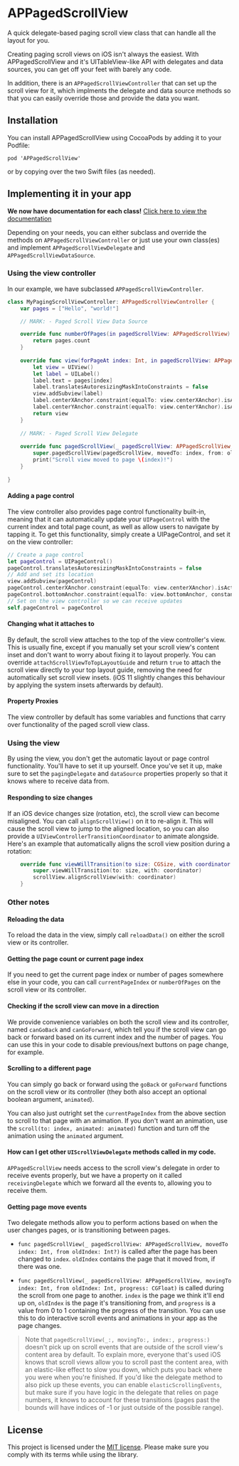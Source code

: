 # APPagedScrollView
A quick delegate-based paging scroll view class that can handle all the layout for you.

Creating paging scroll views on iOS isn't always the easiest. With APPagedScrollView and it's UITableView-like API with delegates and data sources, you can get off your feet with barely any code.

In addition, there is an `APPagedScrollViewController` that can set up the scroll view for it, which implments the delegate and data source methods so that you can easily override those and provide the data you want.

## Installation

You can install APPagedScrollView using CocoaPods by adding it to your Podfile:

    pod 'APPagedScrollView'

or by copying over the two Swift files (as needed).

## Implementing it in your app

**We now have documentation for each class!** [Click here to view the documentation](https://aydenp.github.io/APPagedScrollView/)

Depending on your needs, you can either subclass and override the methods on `APPagedScrollViewController` or just use your own class(es) and implement `APPagedScrollViewDelegate` and `APPagedScrollViewDataSource`.

### Using the view controller

In our example, we have subclassed `APPagedScrollViewController`.

```swift
class MyPagingScrollViewController: APPagedScrollViewController {
    var pages = ["Hello", "world!"]

    // MARK: - Paged Scroll View Data Source

    override func numberOfPages(in pagedScrollView: APPagedScrollView) -> Int {
        return pages.count
    }
    
    override func view(forPageAt index: Int, in pagedScrollView: APPagedScrollView) -> UIView {
        let view = UIView()
        let label = UILabel()
        label.text = pages[index]
        label.translatesAutoresizingMaskIntoConstraints = false
        view.addSubview(label)
        label.centerXAnchor.constraint(equalTo: view.centerXAnchor).isActive = true
        label.centerYAnchor.constraint(equalTo: view.centerYAnchor).isActive = true
        return view
    }
    
    // MARK: - Paged Scroll View Delegate
    
    override func pagedScrollView(_ pagedScrollView: APPagedScrollView, movedTo index: Int, from oldIndex: Int?) {
        super.pagedScrollView(pagedScrollView, movedTo: index, from: oldIndex)
        print("Scroll view moved to page \(index)!")
    }
    
}
```

#### Adding a page control

The view controller also provides page control functionality built-in, meaning that it can automatically update your `UIPageControl` with the current index and total page count, as well as allow users to navigate by tapping it. To get this functionality, simply create a UIPageControl, and set it on the view controller:

```swift
// Create a page control
let pageControl = UIPageControl()
pageControl.translatesAutoresizingMaskIntoConstraints = false
// Add and set its location
view.addSubview(pageControl)
pageControl.centerXAnchor.constraint(equalTo: view.centerXAnchor).isActive = true
pageControl.bottomAnchor.constraint(equalTo: view.bottomAnchor, constant: -20).isActive = true
// Set on the view controller so we can receive updates
self.pageControl = pageControl
```

#### Changing what it attaches to

By default, the scroll view attaches to the top of the view controller's view. This is usually fine, except if you manually set your scroll view's content inset and don't want to worry about fixing it to layout properly. You can override `attachScrollViewToTopLayoutGuide` and return `true` to attach the scroll view directly to your top layout guide, removing the need for automatically set scroll view insets. (iOS 11 slightly changes this behaviour by applying the system insets afterwards by default).

#### Property Proxies

The view controller by default has some variables and functions that carry over functionality of the paged scroll view class.

### Using the view

By using the view, you don't get the automatic layout or page control functionality. You'll have to set it up yourself. Once you've set it up, make sure to set the `pagingDelegate` and `dataSource` properties properly so that it knows where to receive data from.

#### Responding to size changes

If an iOS device changes size (rotation, etc), the scroll view can become misaligned. You can call `alignScrollView()` on it to re-align it. This will cause the scroll view to jump to the aligned location, so you can also provide a `UIViewControllerTransitionCoordinator` to animate alongside. Here's an example that automatically aligns the scroll view position during a rotation:

```swift
    override func viewWillTransition(to size: CGSize, with coordinator: UIViewControllerTransitionCoordinator) {
        super.viewWillTransition(to: size, with: coordinator)
        scrollView.alignScrollView(with: coordinator)
    }
```

### Other notes

#### Reloading the data

To reload the data in the view, simply call `reloadData()` on either the scroll view or its controller.

#### Getting the page count or current page index

If you need to get the current page index or number of pages somewhere else in your code, you can call `currentPageIndex` or `numberOfPages` on the scroll view or its controller.

#### Checking if the scroll view can move in a direction

We provide convenience variables on both the scroll view and its controller, named `canGoBack` and `canGoForward`, which tell you if the scroll view can go back or forward based on its current index and the number of pages. You can use this in your code to disable previous/next buttons on page change, for example.

#### Scrolling to a different page

You can simply go back or forward using the `goBack` or `goForward` functions on the scroll view or its controller (they both also accept an optional boolean argument, `animated`).

You can also just outright set the `currentPageIndex` from the above section to scroll to that page with an animation. If you don't want an animation, use the `scroll(to: index, animated: animated)` function and turn off the animation using the `animated` argument.

#### How can I get other `UIScrollViewDelegate` methods called in my code.

`APPagedScrollView` needs access to the scroll view's delegate in order to receive events properly, but we have a property on it called `receivingDelegate` which we forward all the events to, allowing you to receive them.

#### Getting page move events

Two delegate methods allow you to perform actions based on when the user changes pages, or is transitioning between pages.

- `func pagedScrollView(_ pagedScrollView: APPagedScrollView, movedTo index: Int, from oldIndex: Int?)` is called after the page has been changed to `index`. `oldIndex` contains the page that it moved from, if there was one.

- `func pagedScrollView(_ pagedScrollView: APPagedScrollView, movingTo index: Int, from oldIndex: Int, progress: CGFloat)` is called during the scroll from one page to another. `index` is the page we think it'll end up on, `oldIndex` is the page it's transitioning from, and `progress` is a value from 0 to 1 containing the progress of the transition. You can use this to do interactive scroll events and animations in your app as the page changes.

> Note that `pagedScrollView(_:, movingTo:, index:, progress:)` doesn't pick up on scroll events that are outside of the scroll view's content area by default. To explain more, everyone that's used iOS knows that scroll views allow you to scroll past the content area, with an elastic-like effect to slow you down, which puts you back where you were when you're finished. If you'd like the delegate method to also pick up these events, you can enable `elasticScrollingEvents`, but make sure if you have logic in the delegate that relies on page numbers, it knows to account for these transitions (pages past the bounds will have indices of -1 or just outside of the possible range).

## License

This project is licensed under the [MIT license](/LICENSE). Please make sure you comply with its terms while using the library.
